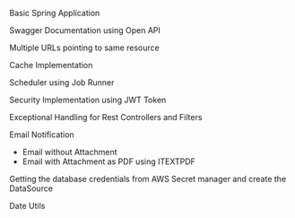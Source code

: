 Basic Spring Application

Swagger Documentation using Open API

Multiple URLs pointing to same resource

Cache Implementation

Scheduler using Job Runner

Security Implementation using JWT Token

Exceptional Handling for Rest Controllers and Filters

Email Notification
- Email without Attachment
- Email with Attachment as PDF using ITEXTPDF

Getting the database credentials from AWS Secret manager and create the DataSource

Date Utils